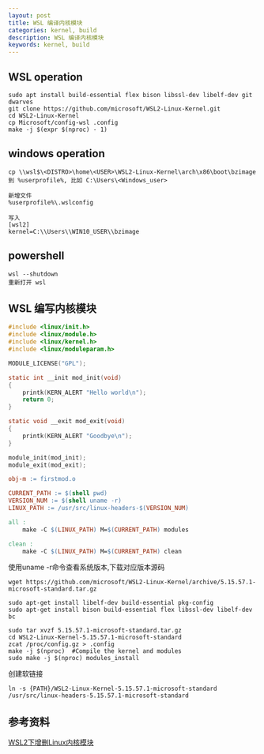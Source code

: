 ```yaml
---
layout: post
title: WSL 编译内核模块
categories: kernel, build
description: WSL 编译内核模块
keywords: kernel, build
---
```


## WSL operation
```shell
sudo apt install build-essential flex bison libssl-dev libelf-dev git dwarves
git clone https://github.com/microsoft/WSL2-Linux-Kernel.git
cd WSL2-Linux-Kernel
cp Microsoft/config-wsl .config
make -j $(expr $(nproc) - 1)
```

## windows operation
```shell
cp \\wsl$\<DISTRO>\home\<USER>\WSL2-Linux-Kernel\arch\x86\boot\bzimage 到 %userprofile%, 比如 C:\Users\<Windows_user>

新增文件
%userprofile%\.wslconfig

写入
[wsl2]
kernel=C:\\Users\\WIN10_USER\\bzimage
```

## powershell
```shell
wsl --shutdown
重新打开 wsl
```

## WSL 编写内核模块
```c
#include <linux/init.h>
#include <linux/module.h>
#include <linux/kernel.h>
#include <linux/moduleparam.h>

MODULE_LICENSE("GPL");

static int __init mod_init(void)
{
    printk(KERN_ALERT "Hello world\n");
    return 0;
}

static void __exit mod_exit(void)
{
    printk(KERN_ALERT "Goodbye\n");
}

module_init(mod_init);
module_exit(mod_exit);
```

```makefile
obj-m := firstmod.o

CURRENT_PATH := $(shell pwd)
VERSION_NUM := $(shell uname -r)
LINUX_PATH := /usr/src/linux-headers-$(VERSION_NUM)

all :
    make -C $(LINUX_PATH) M=$(CURRENT_PATH) modules

clean :
    make -C $(LINUX_PATH) M=$(CURRENT_PATH) clean
```

使用uname -r命令查看系统版本,下载对应版本源码

```shell
wget https://github.com/microsoft/WSL2-Linux-Kernel/archive/5.15.57.1-microsoft-standard.tar.gz
```

```shell
sudo apt-get install libelf-dev build-essential pkg-config
sudo apt-get install bison build-essential flex libssl-dev libelf-dev bc
```

```shell
sudo tar xvzf 5.15.57.1-microsoft-standard.tar.gz
cd WSL2-Linux-Kernel-5.15.57.1-microsoft-standard
zcat /proc/config.gz > .config
make -j $(nproc)  #Compile the kernel and modules
sudo make -j $(nproc) modules_install
```

创建软链接

```shell
ln -s {PATH}/WSL2-Linux-Kernel-5.15.57.1-microsoft-standard /usr/src/linux-headers-5.15.57.1-microsoft-standard
```

## 参考资料

[WSL2下增删Linux内核模块](https://codeantenna.com/a/pjvcQ78Glo)
